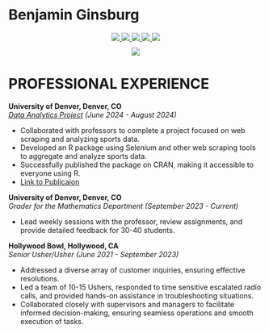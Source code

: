 # Benjamin Ginsburg

<div align="center">
  <a href="Education.md">
    <img src="https://img.shields.io/badge/Education-%23007ACC?style=for-the-badge&logo=github&logoColor=white" />
  </a>
  <a href="skills.md">
    <img src="https://img.shields.io/badge/Skills-%23007ACC?style=for-the-badge&logo=github&logoColor=white" />
  </a>
  <a href="Projects.md">
    <img src="https://img.shields.io/badge/Projects-%23007ACC?style=for-the-badge&logo=github&logoColor=white" />
  </a>
  <a href="professional-experience.md">
    <img src="https://img.shields.io/badge/Professional%20Experience-%23007ACC?style=for-the-badge&logo=github&logoColor=white" />
  </a>
  <a href="Leadership.md">
    <img src="https://img.shields.io/badge/Leadership-%23007ACC?style=for-the-badge&logo=github&logoColor=white" />
  </a>
</div>

<div align="center" style="margin-top: 10px;">
  <a href="../README.md">
    <img src="https://img.shields.io/badge/Back-%23555?style=for-the-badge&logo=github&logoColor=white" />
  </a>
</div>


# PROFESSIONAL EXPERIENCE

**University of Denver, Denver, CO**  
*[Data Analytics Project](https://github.com/Ginsburg1/ProSportsDraftData) (June 2024 - August 2024)*  
- Collaborated with professors to complete a project focused on web scraping and analyzing sports data.
- Developed an R package using Selenium and other web scraping tools to aggregate and analyze sports data.
- Successfully published the package on CRAN, making it accessible to everyone using R.
- [Link to Publicaion](https://cran.r-project.org/web/packages/ProSportsDraftData/index.html)

**University of Denver, Denver, CO**  
*Grader for the Mathematics Department (September 2023 - Current)*  
- Lead weekly sessions with the professor, review assignments, and provide detailed feedback for 30-40 students.

**Hollywood Bowl, Hollywood, CA**  
*Senior Usher/Usher (June 2021 - September 2023)*  
- Addressed a diverse array of customer inquiries, ensuring effective resolutions.
- Led a team of 10-15 Ushers, responded to time sensitive escalated radio calls, and provided hands-on assistance in troubleshooting situations.
- Collaborated closely with supervisors and managers to facilitate informed decision-making, ensuring seamless operations and smooth execution of tasks.

